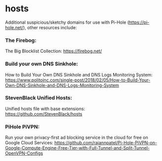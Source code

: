 # hosts
Additional suspicious/sketchy domains for use with Pi-Hole (https://pi-hole.net/), other resources include:

### The Firebog:
The Big Blocklist Collection: https://firebog.net/

### Build your own DNS Sinkhole:
How to Build Your Own DNS Sinkhole and DNS Logs Monitoring System: https://www.politoinc.com/single-post/2018/02/05/How-to-Build-Your-Own-DNS-Sinkhole-and-DNS-Logs-Monitoring-System

### StevenBlack Unified Hosts:
Unified hosts file with base extensions: https://github.com/StevenBlack/hosts

### PiHole PiVPN:
Run your own privacy-first ad blocking service in the cloud for free on Google Cloud Services: https://github.com/rajannpatel/Pi-Hole-PiVPN-on-Google-Compute-Engine-Free-Tier-with-Full-Tunnel-and-Split-Tunnel-OpenVPN-Configs

